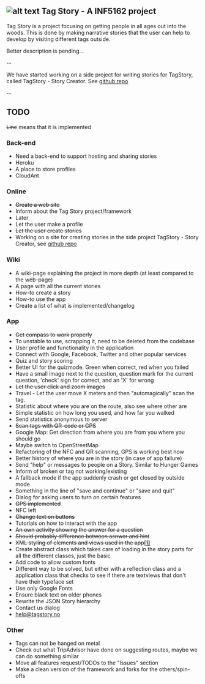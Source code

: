 ![alt text][logo]
Tag Story - A INF5162 project
-----------------------------
Tag Story is a project focusing on getting people in all ages out into the woods. This is done by making narrative stories that the user can help to develop by visiting different tags outside.

Better description is pending...

--

We have started working on a side project for writing stories for TagStory, called TagStory - Story Creator.
See [github repo](https://github.com/Kyrremann/TagStory-StoryCreator)

--

TODO
----
~~Line~~ means that it is implemented
### Back-end
* Need a back-end to support hosting and sharing stories
 * Heroku
* A place to store profiles
 * CloudAnt

### Online
* ~~Create a web site~~
 * Inform about the Tag Story project/framework
* Later
 * Let the user make a profile
 * ~~Let the user create stories~~
  * Working on a site for creating stories in the side project TagStory - Story Creator, see [github repo](https://github.com/Kyrremann/TagStory-StoryCreator)

### Wiki
* A wiki-page explaining the project in more depth (at least compared to the web-page)
* A page with all the current stories
* How-to create a story
* How-to use the app
* Create a list of what is implemented/changelog

### App
* ~~Get compass to work properly~~
 * To unstable to use, scrapping it, need to be deleted from the codebase
* User profile and functionality in the application
 * Connect with Google, Facebook, Twitter and other popular services
* Quiz and story scoring
* Better UI for the quizmode. Green when correct, red when you failed
 * Have a small image next to the question, question mark for the current question, 'check' sign for correct, and an 'X' for wrong
* ~~Let the user click and zoom images~~
* Travel - Let the user move X meters and then "automagically" scan the tag.
* Statistic about where you are on the route, also see where other are
 * Simple statistic on how long you used, and how far you walked
  * Send statistics anonymous to server
* ~~Scan tags with QR-code or GPS~~
* Google Map: Get direction from where you are from you where you should go
 * Maybe switch to OpenStreetMap
* Refactoring of the NFC and QR scanning, GPS is working best now
* Better history of where you are in the story (in case of app failure)
* Send "help" or messages to people on a Story. Similar to Hunger Games
* Inform of broken or tag not working/existing
* A fallback mode if the app suddenly crash or get closed by outside mode
 * Something in the line of "save and continue" or "save and quit"
* Dialog for asking users to turn on certain features
 * ~~GPS implemented~~
 * NFC left
* ~~Change text on buttons~~
* Tutorials on how to interact with the app
* ~~An own activity showing the answer for a question~~
 * ~~Should probably difference between asnwer and hint~~
* ~~XML styling of elements and views used in the app[[1]][xml-style]~~
* Create abstract class which takes care of loading in the story parts for all the different classes, just the basic
* Add code to allow custom fonts
 * Different way to be solved, but either with a reflection class and a application class that checks to see if there are textviews that don't have their typeface set
 * Use only Google Fonts
* Ensure black text on older phones
* Rewrite the JSON Story hierarchy
* Contact us dialog
 * help@tagstory.no

### Other
* Tags can not be hanged on metal
* Check out what TripAdvisor have done on suggesting routes, maybe we can do something similar
* Move all features request/TODOs to the "Issues" section
* Make a clean version of the framework and forks for the others/spin-offs

[logo]: http://www.uio.no/studier/emner/matnat/ifi/INF5261/h12/project-groups/tag-story--out/feature-graphic-tag-story.png "Tag Story banner"
[xml-style]: http://developer.android.com/guide/topics/ui/themes.html
